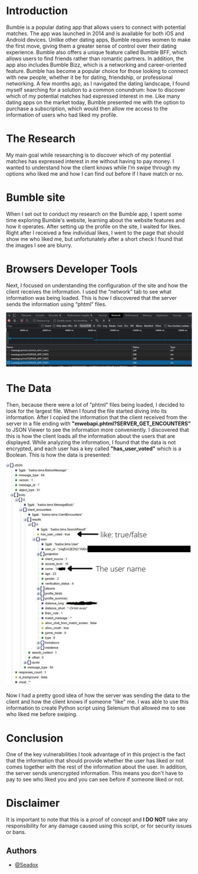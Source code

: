 # Introduction

Bumble is a popular dating app that allows users to connect with potential matches. The app was launched in 2014 and is available for both iOS and Android devices. Unlike other dating apps, Bumble requires women to make the first move, giving them a greater sense of control over their dating experience. Bumble also offers a unique feature called Bumble BFF, which allows users to find friends rather than romantic partners. In addition, the app also includes Bumble Bizz, which is a networking and career-oriented feature. Bumble has become a popular choice for those looking to connect with new people, whether it be for dating, friendship, or professional networking.
A few months ago, as I navigated the dating landscape, I found myself searching for a solution to a common conundrum: how to discover which of my potential matches had expressed interest in me. Like many dating apps on the market today, Bumble presented me with the option to purchase a subscription, which would then allow me access to the information of users who had liked my profile.

# The Research

My main goal while researching is to discover which of my potential matches has expressed interest in me without having to pay money. I wanted to understand how the client knows while I’m swipe through my options who liked me and how I can find out before if I have match or no.

# Bumble site

When I set out to conduct my research on the Bumble app, I spent some time exploring Bumble's website, learning about the website features and how it operates.
After setting up the profile on the site, I waited for likes. Right after I received a few individual likes, I went to the page that should show me who liked me, but unfortunately after a short check I found that the images I see are blurry.

# Browsers Developer Tools

Next, I focused on understanding the configuration of the site and how the client receives the information. I used the “network” tab to see what information was being loaded. This is how I discovered that the server sends the information using “phtml” files.

![example.jpeg](/images/network.jpg)

# The Data

Then, because there were a lot of "phtml" files being loaded, I decided to look for the largest file. When I found the file started diving into its information.
After I copied the information that the client received from the server in a file ending with **"mwebapi.phtml?SERVER_GET_ENCOUNTERS"** to JSON Viewer to see the information more conveniently. I discovered that this is how the client loads all the information about the users that are displayed.
While analyzing the information, I found that the data is not encrypted, and each user has a key called **"has_user_voted"** which is a Boolean.
This is how the data is presented:

![example.jpeg](/images/data.jpg)

Now I had a pretty good idea of how the server was sending the data to the client and how the client knows if someone "like" me. I was able to use this information to create Python script using Selenium that allowed me to see who liked me before swiping.

# Conclusion

One of the key vulnerabilities I took advantage of in this project is the fact that the information that should provide whether the user has liked or not comes together with the rest of the information about the user. In addition, the server sends unencrypted information. This means you don't have to pay to see who liked you and you can see before if someone liked or not.

# Disclaimer

It is important to note that this is a proof of concept and **I DO NOT** take any responsibility for any damage caused using this script, or for security issues or bans.

## Authors

- [@Seadox](https://www.github.com/seadox)
